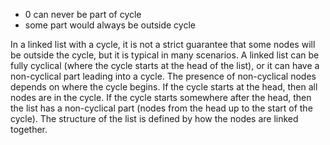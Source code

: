 - 0 can never be part of cycle
- some part would always be outside cycle

In a linked list with a cycle, it is not a strict guarantee that some nodes will be outside the cycle, but it is typical in many scenarios. A linked list can be fully cyclical (where the cycle starts at the head of the list), or it can have a non-cyclical part leading into a cycle. The presence of non-cyclical nodes depends on where the cycle begins. If the cycle starts at the head, then all nodes are in the cycle. If the cycle starts somewhere after the head, then the list has a non-cyclical part (nodes from the head up to the start of the cycle). The structure of the list is defined by how the nodes are linked together.

